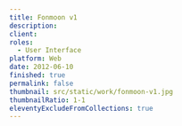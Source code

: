 ```yaml
---
title: Fonmoon v1
description: 
client: 
roles:
  - User Interface
platform: Web
date: 2012-06-10
finished: true
permalink: false
thumbnail: src/static/work/fonmoon-v1.jpg
thumbnailRatio: 1-1
eleventyExcludeFromCollections: true
---
```

